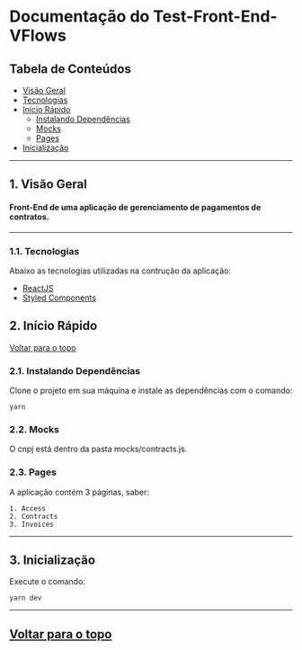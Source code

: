 # Documentação do Test-Front-End-VFlows

## Tabela de Conteúdos

- [Visão Geral](#1-visão-geral)
- [Tecnologias](#11-tecnologias)
- [Início Rápido](#2-início-rápido)
    - [Instalando Dependências](#21-instalando-dependências)
    - [Mocks](#22-mocks)
    - [Pages](#23-pages)
 - [Inicialização](#3-inicialização)
---

## 1. Visão Geral

#### Front-End de uma aplicação de gerenciamento de pagamentos de contratos.
---

### 1.1. Tecnologias
Abaixo as tecnologias utilizadas na contrução da aplicação:

- [ReactJS](https://reactjs.org/docs/getting-started.html/)
- [Styled Components](https://styled-components.com/docs/)

## 2. Início Rápido
[ Voltar para o topo ](#tabela-de-conteúdos)


### 2.1. Instalando Dependências

Clone o projeto em sua máquina e instale as dependências com o comando:

```shell
yarn
```

### 2.2. Mocks
O cnpj está dentro da pasta mocks/contracts.js.

### 2.3. Pages
A aplicação contém 3 páginas, saber:

```
1. Access
2. Contracts
3. Invoices
```
---
## 3. Inicialização

Execute o comando:
```
yarn dev
```

---

## [ Voltar para o topo ](#tabela-de-conteúdos)



